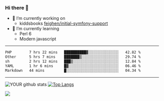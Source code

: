 ### Hi there 👋

- 🔭 I’m currently working on
  - kiddsbooks [feighen/initial-symfony-support](https://github.com/noondaysun/kiddsbooks.com/tree/feighen/initial-symfony-support)
- 🌱 I’m currently learning
  - Perl 6
  - Modern javascript

---
<!--START_SECTION:waka-->

```txt
PHP        7 hrs 22 mins   ██████████▓░░░░░░░░░░░░░░   42.82 %
Other      5 hrs 7 mins    ███████▒░░░░░░░░░░░░░░░░░   29.74 %
sh         2 hrs 12 mins   ███▒░░░░░░░░░░░░░░░░░░░░░   12.84 %
YAML       1 hr 6 mins     █▓░░░░░░░░░░░░░░░░░░░░░░░   06.46 %
Markdown   44 mins         █░░░░░░░░░░░░░░░░░░░░░░░░   04.34 %
```

<!--END_SECTION:waka-->
---
![YOUR github stats](https://github-readme-stats.vercel.app/api?username=noondaysun&show_icons=true&theme=onedark) [![Top Langs](https://github-readme-stats.vercel.app/api/top-langs/?username=noondaysun&layout=compact&theme=onedark)](https://github.com/anuraghazra/github-readme-stats)

[<img src="https://img.shields.io/badge/linkedin-%230077B5.svg?&style=for-the-badge&logo=linkedin&logoColor=white" />](https://www.linkedin.com/in/feighen-oosterbroek-9630a514a/)

<!--
**noondaysun/noondaysun** is a ✨ _special_ ✨ repository because its `README.md` (this file) appears on your GitHub profile.

Here are some ideas to get you started:

- 🔭 I’m currently working on ...
- 🌱 I’m currently learning ...
- 👯 I’m looking to collaborate on ...
- 🤔 I’m looking for help with ...
- 💬 Ask me about ...
- 📫 How to reach me: ...
- 😄 Pronouns: ...
- ⚡ Fun fact: ...
-->
